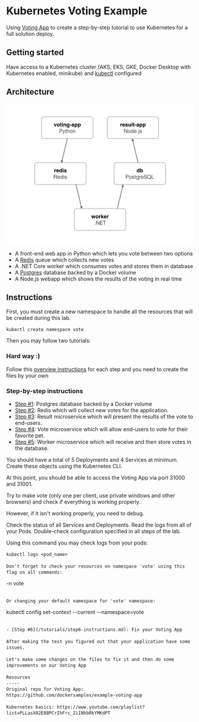 Kubernetes Voting Example
=========

Using [Voting App](https://github.com/dockersamples/example-voting-app) to create a step-by-step tutorial to use Kubernetes for a full solution deploy.

Getting started
---------------

Have access to a Kubernetes cluster (AKS, EKS, GKE, Docker Desktop with Kubernetes enabled, minikube) and [kubectl](https://kubernetes.io/docs/tasks/tools/install-kubectl/) configured

Architecture
-----

![Architecture diagram](/files/architecture.png)

* A front-end web app in Python which lets you vote between two options
* A [Redis](https://hub.docker.com/_/redis/) queue which collects new votes
* A .NET Core worker which consumes votes and stores them in database
* A [Postgres](https://hub.docker.com/_/postgres/) database backed by a Docker volume
* A Node.js webapp which shows the results of the voting in real time

Instructions
-----
First, you must create a new namespace to handle all the resources that will be created during this lab.

```
kubectl create namespace vote
```
Then you may follow two tutorials:
### Hard way :)
Follow this [overview instructions](/tutorials/hard-way-tutorial.md) for each step and you need to create the files by your own

### Step-by-step instructions
- [Step #1](/tutorials/step1-instructions.md): Postgres database backed by a Docker volume
- [Step #2](/tutorials/step2-instructions.md): Redis which will collect new votes for the application.
- [Step #3](/tutorials/step3-instructions.md): Result microservice which will present the results of the vote to end-users.
- [Step #4](/tutorials/step4-instructions.md): Vote microservice which will allow end-users to vote for their favorite pet.
- [Step #5](/tutorials/step5-instructions.md): Worker microservice which will receive and then store votes in the database.

You should have a total of 5 Deployments and 4 Services at minimum. Create these objects using the Kubernetes CLI.

At this point, you should be able to access the Voting App via port 31000 and 31001. 

Try to make vote (only one per client, use private windows and other browsers) and check if everything is working properly.

However, if it isn't working properly, you need to debug.

Check the status of all Services and Deployments. Read the logs from all of your Pods. Double-check configuration specified in all steps of the lab.

Using this command you may check logs from your pods:
```
kubectl logs <pod_name>

Don't forget to check your resources on namespace 'vote' using this flag on all commands:
```
-n vote
```

Or changing your default namespace for 'vote' namespace:
```
kubectl config set-context --current --namespace=vote
```

- [Step #6](/tutorials/step6-instructions.md): Fix your Voting App

After making the test you figured out that your application have some issues.

Let's make some changes on the files to fix it and then do some improvements on our Voting App

Resources
-----
Original repo for Voting App: https://github.com/dockersamples/example-voting-app

Kubernetes basics: https://www.youtube.com/playlist?list=PLLasX02E8BPCrIhFrc_ZiINhbRkYMKdPT